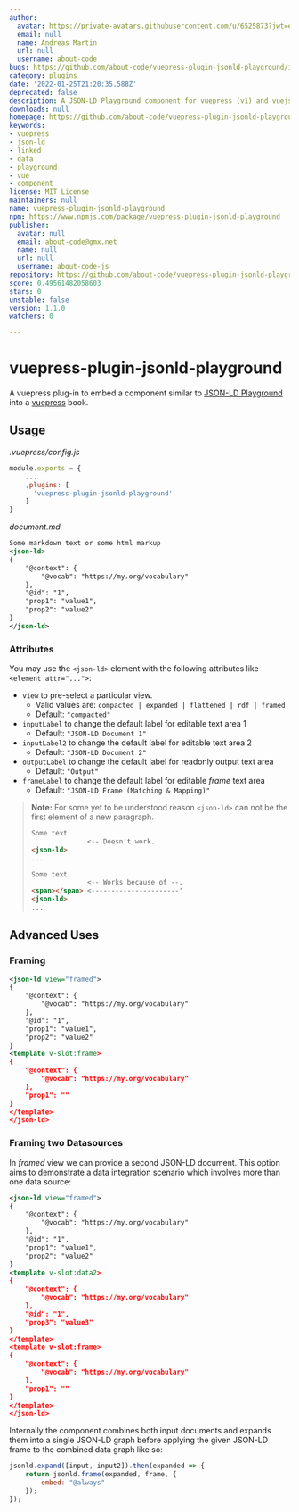 ```yaml
---
author:
  avatar: https://private-avatars.githubusercontent.com/u/6525873?jwt=eyJhbGciOiJIUzI1NiIsInR5cCI6IkpXVCJ9.eyJpc3MiOiJnaXRodWIuY29tIiwiYXVkIjoicmF3LmdpdGh1YnVzZXJjb250ZW50LmNvbSIsImtleSI6ImtleTEiLCJleHAiOjE3MzQ2NTUzODAsIm5iZiI6MTczNDY1NDE4MCwicGF0aCI6Ii91LzY1MjU4NzMifQ.xoCjUSF9_HVR5QVeUqTWYBJmzLYEtlT0uxhKHhvpnd8&v=4
  email: null
  name: Andreas Martin
  url: null
  username: about-code
bugs: https://github.com/about-code/vuepress-plugin-jsonld-playground/issues
category: plugins
date: '2022-01-25T21:20:35.588Z'
deprecated: false
description: A JSON-LD Playground component for vuepress (v1) and vuejs (v2).
downloads: null
homepage: https://github.com/about-code/vuepress-plugin-jsonld-playground#readme
keywords:
- vuepress
- json-ld
- linked
- data
- playground
- vue
- component
license: MIT License
maintainers: null
name: vuepress-plugin-jsonld-playground
npm: https://www.npmjs.com/package/vuepress-plugin-jsonld-playground
publisher:
  avatar: null
  email: about-code@gmx.net
  name: null
  url: null
  username: about-code-js
repository: https://github.com/about-code/vuepress-plugin-jsonld-playground
score: 0.49561482058603
stars: 0
unstable: false
version: 1.1.0
watchers: 0

---
```


# vuepress-plugin-jsonld-playground

[playground]: https://json-ld.org/playground
[vuepress]: https://vuepress.vuejs.org

A vuepress plug-in to embed a component similar to [JSON-LD Playground][playground] into a [vuepress] book.

## Usage

*.vuepress/config.js*
~~~js
module.exports = {
    ...
    ,plugins: [
      'vuepress-plugin-jsonld-playground'
    ]
}
~~~


*document.md*
~~~xml
Some markdown text or some html markup
<json-ld>
{
    "@context": {
        "@vocab": "https://my.org/vocabulary"
    },
    "@id": "1",
    "prop1": "value1",
    "prop2": "value2"
}
</json-ld>
~~~

### Attributes

You may use the `<json-ld>` element with the following attributes like `<element attr="...">`:

- `view` to pre-select a particular view.
  - Valid values are: `compacted | expanded | flattened | rdf | framed`
  - Default: `"compacted"`
- `inputLabel`  to change the default label for editable text area 1
  - Default: `"JSON-LD Document 1"`
- `inputLabel2` to change the default label for editable text area 2
  - Default: `"JSON-LD Document 2"`
- `outputLabel` to change the default label for readonly output text area
  - Default: `"Output"`
- `frameLabel`  to change the default label for editable *frame* text area
  - Default: `"JSON-LD Frame (Matching & Mapping)"`

> **Note:** For some yet to be understood reason `<json-ld>` can not be the first element of a new paragraph.
>
> ~~~md
> Some text
>               <-- Doesn't work.
> <json-ld>
> ...
> ~~~
>
> ~~~md
> Some text
>               <-- Works because of --.
> <span></span> <----------------------'
> <json-ld>
> ...
> ~~~

## Advanced Uses

### Framing
~~~xml
<json-ld view="framed">
{
    "@context": {
        "@vocab": "https://my.org/vocabulary"
    },
    "@id": "1",
    "prop1": "value1",
    "prop2": "value2"
}
<template v-slot:frame>
{
    "@context": {
        "@vocab": "https://my.org/vocabulary"
    },
    "prop1": ""
}
</template>
</json-ld>
~~~

### Framing two Datasources

In *framed* view we can provide a second JSON-LD document. This option aims to demonstrate a data integration scenario which involves more than one data source:

~~~xml
<json-ld view="framed">
{
    "@context": {
        "@vocab": "https://my.org/vocabulary"
    },
    "@id": "1",
    "prop1": "value1",
    "prop2": "value2"
}
<template v-slot:data2>
{
    "@context": {
        "@vocab": "https://my.org/vocabulary"
    },
    "@id": "1",
    "prop3": "value3"
}
</template>
<template v-slot:frame>
{
    "@context": {
        "@vocab": "https://my.org/vocabulary"
    },
    "prop1": ""
}
</template>
</json-ld>
~~~

Internally the component combines both input documents and expands them into a single JSON-LD graph before applying the given JSON-LD frame to the combined data graph like so:

~~~js
jsonld.expand([input, input2]).then(expanded => {
    return jsonld.frame(expanded, frame, {
        embed: "@always"
    });
});
~~~
